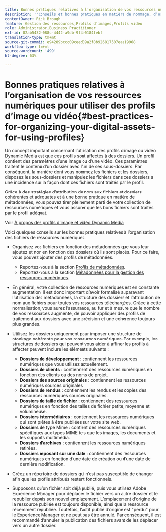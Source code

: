 ```yaml
---
title: Bonnes pratiques relatives à l’organisation de vos ressources numériques pour utiliser des profils d’image ou vidéo Dynamic Media
description: '"Conseils et bonnes pratiques en matière de nommage, d’organisation et de gestion des fichiers d’images et de fichiers vidéo Dynamic Media."'
contentOwner: Rick Brough
feature: Gestion des ressources,Profils d’images,Profils vidéo
role: Administrator,Business Practitioner
exl-id: 82ab5432-088c-4442-a9db-9f4e0184febf
translation-type: tm+mt
source-git-commit: e94289bccc09ceed89a2f8b926817507eaa19968
workflow-type: tm+mt
source-wordcount: '499'
ht-degree: 63%

---
```


# Bonnes pratiques relatives à l’organisation de vos ressources numériques pour utiliser des profils d’image ou vidéo{#best-practices-for-organizing-your-digital-assets-for-using-profiles}

Un concept important concernant l’utilisation des profils d’image ou vidéo Dynamic Media est que ces profils sont affectés à des dossiers. Un profil contient des paramètres d’une image ou d’une vidéo. Ces paramètres traitent le contenu d’un dossier avec l’un de ses sous-dossiers. Par conséquent, la manière dont vous nommez les fichiers et les dossiers, disposez les sous-dossiers et manipulez les fichiers dans ces dossiers a une incidence sur la façon dont ces fichiers sont traités par le profil.

Grâce à des stratégies d’attribution de nom aux fichiers et dossiers cohérentes et adéquates et à une bonne pratique en matière de métadonnées, vous pouvez tirer pleinement parti de votre collection de ressources numériques et vous assurer que les bons fichiers sont traités par le profil adéquat.

Voir [À propos des profils d’image et vidéo Dynamic Media](about-image-video-profiles.md).

Voici quelques conseils sur les bonnes pratiques relatives à l’organisation des fichiers de ressources numériques.

* Organisez vos fichiers en fonction des métadonnées que vous leur ajoutez et non en fonction des dossiers où ils sont placés. Pour ce faire, vous pouvez ajouter des profils de métadonnées.

   * Reportez-vous à la section [Profils de métadonnées](/help/assets/metadata-profiles.md).
   * Reportez-vous à la section [Métadonnées pour la gestion des ressources numériques](/help/assets/manage-metadata.md).

* En général, votre collection de ressources numériques est en constante augmentation. Il est donc important d’avoir formalisé auparavant l’utilisation des métadonnées, la structure des dossiers et l’attribution de nom aux fichiers pour toutes vos ressources téléchargées. Grâce à cette normalisation, vous aurez l’assurance, au fur et à mesure que le nombre de vos ressources augmente, de pouvoir appliquer des profils de traitement aux dossiers avec une précision et une cohérence toujours plus grandes.
* Utilisez les dossiers uniquement pour imposer une structure de stockage cohérente pour vos ressources numériques. Par exemple, les structures de dossiers qui peuvent vous aider à affiner les profils à affecter peuvent inclure les éléments suivants :

   * **Dossiers de développement** : contiennent les ressources numériques que vous utilisez actuellement.
   * **Dossiers de clients** : contiennent des ressources numériques en fonction des clients ou des noms de projet.
   * **Dossiers des sources originales** : contiennent les ressources numériques sources originales.
   * **Dossiers de rendus** : contiennent les rendus et les copies des ressources numériques sources originales.
   * **Dossiers de taille de fichier** : contiennent des ressources numériques en fonction des tailles de fichier petite, moyenne et volumineuse.
   * **Dossiers intermédiaires** : contiennent les ressources numériques qui sont prêtes à être publiées sur votre site web.
   * **Dossiers**  de type Mime : contient des ressources numériques spécifiques aux types MIME tels que les images, les documents et les supports multimédia.
   * **Dossiers d’archives** : contiennent les ressources numériques retirées.
   * **Dossiers reposant sur une date** : contiennent des ressources numériques en fonction d’une date de création ou d’une date de dernière modification.

* Créez un répertoire de dossiers qui n’est pas susceptible de changer afin que les profils attribués restent fonctionnels.
* Supposons qu’un fichier soit déjà publié, puis vous utilisez Adobe Experience Manager pour déplacer le fichier vers un autre dossier et le republier depuis son nouvel emplacement. L’emplacement d’origine de la ressource publiée est toujours disponible, ainsi que la ressource récemment republiée. Toutefois, l’actif publié d’origine est &quot;perdu&quot; pour le Experience Manager et ne peut pas être annulé. Par conséquent, il est recommandé d’annuler la publication des fichiers avant de les déplacer vers un autre dossier.
